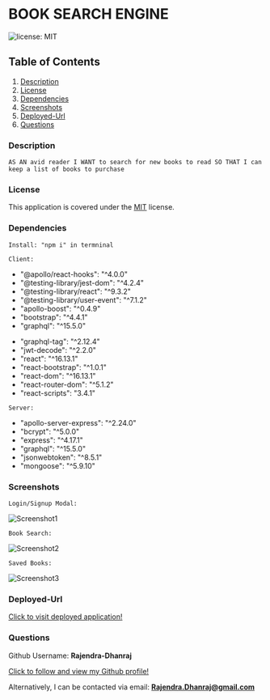 # BOOK SEARCH ENGINE

![license: MIT](https://img.shields.io/badge/License-MIT-yellow.svg)

## Table of Contents

1. [Description](#description)
2. [License](#license)
3. [Dependencies](#dependencies)
4. [Screenshots](#screenshots)
5. [Deployed-Url](#deployed-Url)
6. [Questions](#questions)

### Description

`AS AN avid reader I WANT to search for new books to read SO THAT I can keep a list of books to purchase`

### License

This application is covered under the [MIT](https://opensource.org/licenses/MIT) license.

### Dependencies

`Install: "npm i" in termninal`

`Client:`

- "@apollo/react-hooks": "^4.0.0"
- "@testing-library/jest-dom": "^4.2.4"
- "@testing-library/react": "^9.3.2"
- "@testing-library/user-event": "^7.1.2"
- "apollo-boost": "^0.4.9"
- "bootstrap": "^4.4.1"
- "graphql": "^15.5.0"

* "graphql-tag": "^2.12.4"
* "jwt-decode": "^2.2.0"
* "react": "^16.13.1"
* "react-bootstrap": "^1.0.1"
* "react-dom": "^16.13.1"
* "react-router-dom": "^5.1.2"
* "react-scripts": "3.4.1"

`Server:`

- "apollo-server-express": "^2.24.0"
- "bcrypt": "^5.0.0"
- "express": "^4.17.1"
- "graphql": "^15.5.0"
- "jsonwebtoken": "^8.5.1"
- "mongoose": "^5.9.10"

### Screenshots

`Login/Signup Modal:`

![Screenshot1](https://user-images.githubusercontent.com/74839893/117555446-39858280-b02d-11eb-85f5-70adb12ae1ea.png)

`Book Search:`

![Screenshot2](https://user-images.githubusercontent.com/74839893/117555447-39858280-b02d-11eb-8b36-545e09ef2964.png)

`Saved Books:`

![Screenshot3](https://user-images.githubusercontent.com/74839893/117555449-3a1e1900-b02d-11eb-916b-d35ebac63a21.png)

### Deployed-Url

[Click to visit deployed application!](https://lit-tor-43611.herokuapp.com/)

### Questions

Github Username: **Rajendra-Dhanraj**

[Click to follow and view my Github profile!](https://github.com/Rajendra-Dhanraj)

Alternatively, I can be contacted via email: **Rajendra.Dhanraj@gmail.com**
